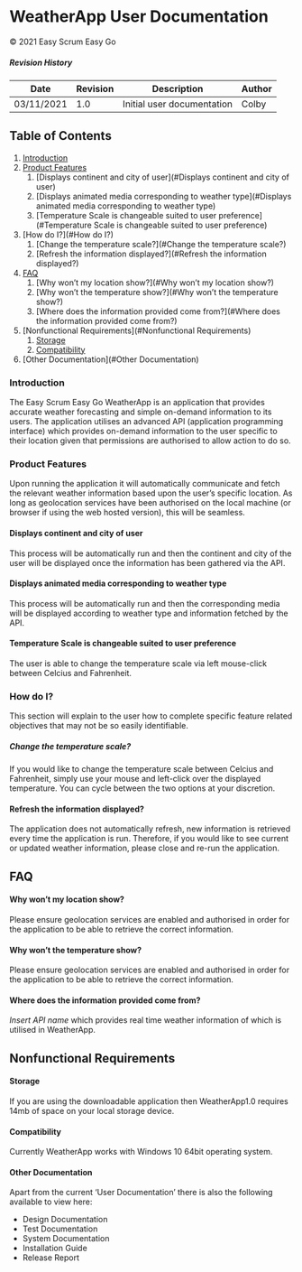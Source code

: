 # WeatherApp User Documentation
© 2021 Easy Scrum Easy Go

##### Revision History
Date        | Revision | Description | Author
------------ | ------------ | ------------ | ------------ 
03/11/2021 | 1.0 | Initial user documentation | Colby 

## Table of Contents

1. [Introduction](#Introduction)
2. [Product Features](#Product-Features)
	1. [Displays continent and city of user](#Displays continent and city of user)
	2. [Displays animated media corresponding to weather type](#Displays animated media corresponding to weather type)
	3. [Temperature Scale is changeable suited to user preference](#Temperature Scale is changeable suited to user preference)
3. [How do I?](#How do I?)
	1. [Change the temperature scale?](#Change the temperature scale?)
	2. [Refresh the information displayed?](#Refresh the information displayed?)
4. [FAQ](#FAQ)
	1. [Why won’t my location show?](#Why won’t my location show?)
	2. [Why won’t the temperature show?](#Why won’t the temperature show?)
	3. [Where does the information provided come from?](#Where does the information provided come from?)
5. [Nonfunctional Requirements](#Nonfunctional Requirements)
	1. [Storage](#Storage)
	2. [Compatibility](#Compatibility)
6. [Other Documentation](#Other Documentation)

### Introduction
The Easy Scrum Easy Go WeatherApp is an application that provides accurate weather forecasting and simple on-demand information to its users. The application utilises an advanced API (application programming interface) which provides on-demand information to the user specific to their location given that permissions are authorised to allow action to do so.

### Product Features
Upon running the application it will automatically communicate and fetch the relevant weather information based upon the user’s specific location. As long as geolocation services have been authorised on the local machine (or browser if using the web hosted version), this will be seamless. 

#### Displays continent and city of user
This process will be automatically run and then the continent and city of the user will be displayed once the information has been gathered via the API.

#### Displays animated media corresponding to weather type
This process will be automatically run and then the corresponding media will be displayed according to weather type and information fetched by the API.

#### Temperature Scale is changeable suited to user preference
The user is able to change the temperature scale via left mouse-click between Celcius and Fahrenheit.

### How do I?
This section will explain to the user how to complete specific feature related objectives that may not be so easily identifiable. 

##### Change the temperature scale?
If you would like to change the temperature scale between Celcius and Fahrenheit, simply use your mouse and left-click over the displayed temperature. You can cycle between the two options at your discretion.

#### Refresh the information displayed?
The application does not automatically refresh, new information is retrieved every time the application is run. Therefore, if you would like to see current or updated weather information, please close and re-run the application.

## FAQ
#### Why won’t my location show?
Please ensure geolocation services are enabled and authorised in order for the application to be able to retrieve the correct information.

#### Why won’t the temperature show?
Please ensure geolocation services are enabled and authorised in order for the application to be able to retrieve the correct information.

#### Where does the information provided come from?
*Insert API name*
which provides real time weather information of which is utilised in WeatherApp.

## Nonfunctional Requirements

#### Storage
If you are using the downloadable application then WeatherApp1.0 requires 14mb of space on your local storage device.

#### Compatibility
Currently WeatherApp works with Windows 10 64bit operating system.

#### Other Documentation
Apart from the current ‘User Documentation’ there is also the following available to view here:

- Design Documentation
- Test Documentation
- System Documentation
- Installation Guide
- Release Report
